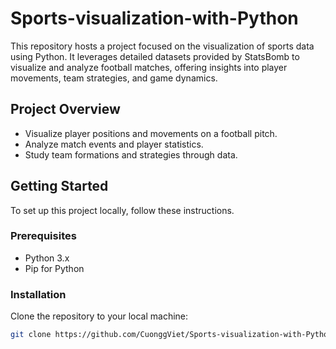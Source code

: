 # Sports-visualization-with-Python

This repository hosts a project focused on the visualization of sports data using Python. It leverages detailed datasets provided by StatsBomb to visualize and analyze football matches, offering insights into player movements, team strategies, and game dynamics.

## Project Overview

- Visualize player positions and movements on a football pitch.
- Analyze match events and player statistics.
- Study team formations and strategies through data.

## Getting Started

To set up this project locally, follow these instructions.

### Prerequisites

- Python 3.x
- Pip for Python

### Installation

Clone the repository to your local machine:

```sh
git clone https://github.com/CuonggViet/Sports-visualization-with-Python.git
